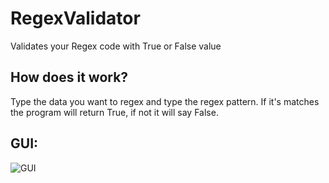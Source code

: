# RegexValidator
Validates your Regex code with True or False value

## How does it work?
Type the data you want to regex and type the regex pattern. If it's matches the program will return True, if not it will say False.

## GUI:
![GUI]([https://raw.githubusercontent.com/iklevente/RegexValidator/master/Images/GUI.PNG](https://raw.githubusercontent.com/iklevente/RegexValidator/master/Images/GUI.PNG))
